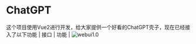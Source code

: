 # ChatGPT
这个项目使用Vue2进行开发，给大家提供一个好看的ChatGPT壳子，现在已经接入了以下功能
| 接口 | 功能 |
![webui1.0](https://i.328888.xyz/2023/03/11/sFJpc.jpeg)
